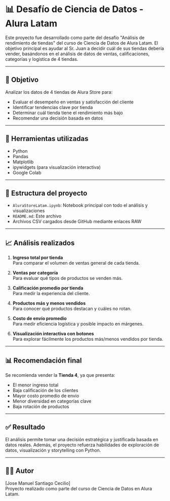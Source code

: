 # 📊 Desafío de Ciencia de Datos - Alura Latam

Este proyecto fue desarrollado como parte del desafío "Análisis de rendimiento de tiendas" del curso de Ciencia de Datos de Alura Latam. El objetivo principal es ayudar al Sr. Juan a decidir cuál de sus tiendas debería vender, basándonos en el análisis de datos de ventas, calificaciones, categorías y logística de 4 tiendas.

---

## 🎯 Objetivo

Analizar los datos de 4 tiendas de Alura Store para:

- Evaluar el desempeño en ventas y satisfacción del cliente
- Identificar tendencias clave por tienda
- Determinar cuál tienda tiene el rendimiento más bajo
- Recomendar una decisión basada en datos

---

## 🧰 Herramientas utilizadas

- Python
- Pandas
- Matplotlib
- ipywidgets (para visualización interactiva)
- Google Colab

---

## 📁 Estructura del proyecto

- `AluraStoreLatam.ipynb`: Notebook principal con todo el análisis y visualizaciones
- `README.md`: Este archivo
- Archivos CSV cargados desde GitHub mediante enlaces RAW

---

## 📈 Análisis realizados

1. **Ingreso total por tienda**  
   Para comparar el volumen de ventas general de cada tienda.

2. **Ventas por categoría**  
   Para evaluar qué tipos de productos se venden más.

3. **Calificación promedio por tienda**  
   Para medir la experiencia del cliente.

4. **Productos más y menos vendidos**  
   Para conocer qué productos destacan y cuáles no rotan.

5. **Costo de envío promedio**  
   Para medir eficiencia logística y posible impacto en márgenes.

6. **Visualización interactiva con botones**  
   Para explorar fácilmente los productos más/menos vendidos por tienda.

---

## 📊 Recomendación final

Se recomienda vender la **Tienda 4**, ya que presenta:

- El menor ingreso total
- Baja calificación de los clientes
- Mayor costo promedio de envío
- Menor diversidad en categorías clave
- Baja rotación de productos

---

## ✅ Resultado

El análisis permite tomar una decisión estratégica y justificada basada en datos reales. Además, el proyecto refuerza habilidades de exploración de datos, visualización y storytelling con Python.

---

## 👨‍💻 Autor

[Jose Manuel Santiago Cecilio]  
Proyecto realizado como parte del curso de Ciencia de Datos en Alura Latam.

